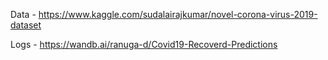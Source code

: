 Data - https://www.kaggle.com/sudalairajkumar/novel-corona-virus-2019-dataset

Logs - https://wandb.ai/ranuga-d/Covid19-Recoverd-Predictions
